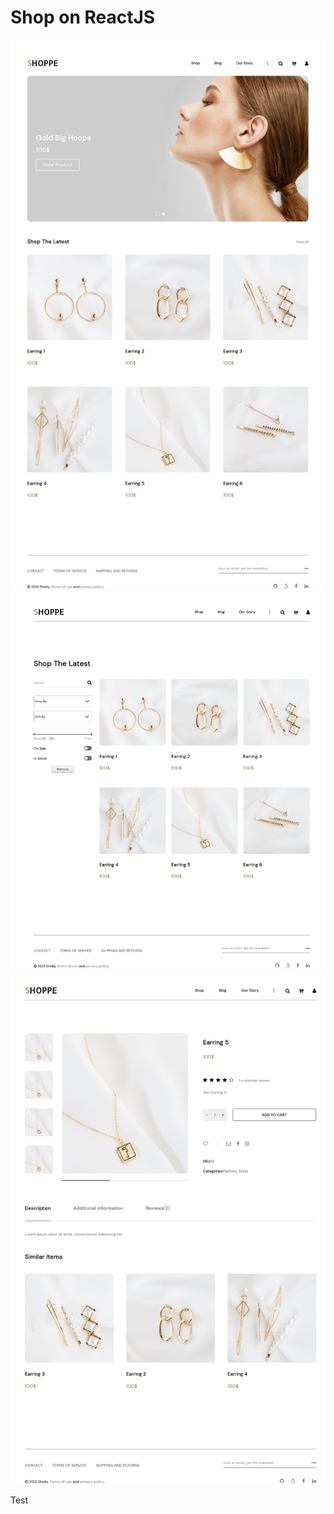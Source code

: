 # Shop on ReactJS

![Main](screenshots/screenshot_main_page.png)
![Shop](screenshots/screenshot_shop_page.png)
![Product](screenshots/screenshot_product_page.png)

Test
